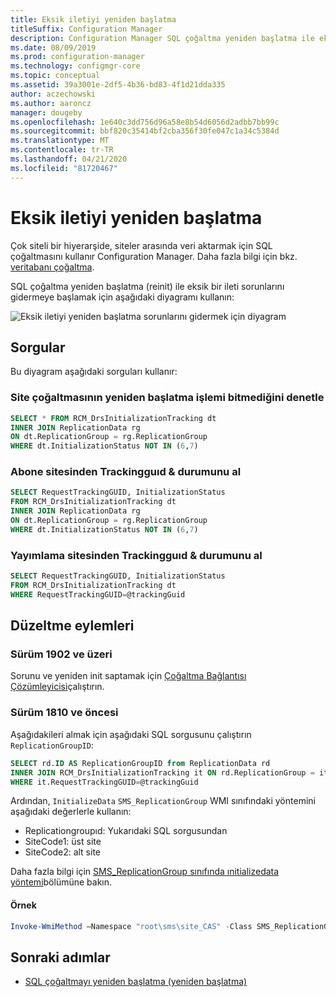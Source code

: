 ```yaml
---
title: Eksik iletiyi yeniden başlatma
titleSuffix: Configuration Manager
description: Configuration Manager SQL çoğaltma yeniden başlatma ile eksik bir ileti sorunlarını gidermeye başlamak için bu diyagramı kullanın
ms.date: 08/09/2019
ms.prod: configuration-manager
ms.technology: configmgr-core
ms.topic: conceptual
ms.assetid: 39a3001e-2df5-4b36-bd83-4f1d21dda335
author: aczechowski
ms.author: aaroncz
manager: dougeby
ms.openlocfilehash: 1e640c3dd756d96a58e8b54d6056d2adbb7bb99c
ms.sourcegitcommit: bbf820c35414bf2cba356f30fe047c1a34c5384d
ms.translationtype: MT
ms.contentlocale: tr-TR
ms.lasthandoff: 04/21/2020
ms.locfileid: "81720467"
---
```

# <a name="reinit-missing-message"></a>Eksik iletiyi yeniden başlatma

Çok siteli bir hiyerarşide, siteler arasında veri aktarmak için SQL çoğaltmasını kullanır Configuration Manager. Daha fazla bilgi için bkz. [veritabanı çoğaltma](../../../plan-design/hierarchy/database-replication.md).

SQL çoğaltma yeniden başlatma (reinit) ile eksik bir ileti sorunlarını gidermeye başlamak için aşağıdaki diyagramı kullanın:

![Eksik iletiyi yeniden başlatma sorunlarını gidermek için diyagram](media/reinit-missing-message.svg)

## <a name="queries"></a>Sorgular

Bu diyagram aşağıdaki sorguları kullanır:

### <a name="check-if-site-replication-hasnt-finished-reinit"></a>Site çoğaltmasının yeniden başlatma işlemi bitmediğini denetle

```sql
SELECT * FROM RCM_DrsInitializationTracking dt
INNER JOIN ReplicationData rg
ON dt.ReplicationGroup = rg.ReplicationGroup
WHERE dt.InitializationStatus NOT IN (6,7)
```

### <a name="get-the-trackingguid--status-from-subscriber-site"></a>Abone sitesinden Trackingguıd & durumunu al

```sql
SELECT RequestTrackingGUID, InitializationStatus
FROM RCM_DrsInitializationTracking dt
INNER JOIN ReplicationData rg
ON dt.ReplicationGroup = rg.ReplicationGroup
WHERE dt.InitializationStatus NOT IN (6,7)
```

### <a name="get-the-trackingguid--status-from-the-publishing-site"></a>Yayımlama sitesinden Trackingguıd & durumunu al

```sql
SELECT RequestTrackingGUID, InitializationStatus
FROM RCM_DrsInitializationTracking dt
WHERE RequestTrackingGUID=@trackingGuid
```

## <a name="remediation-actions"></a>Düzeltme eylemleri

### <a name="version-1902-and-later"></a>Sürüm 1902 ve üzeri

Sorunu ve yeniden init saptamak için [Çoğaltma Bağlantısı Çözümleyicisi](../monitor-replication.md#BKMK_RLA)çalıştırın.

### <a name="version-1810-and-earlier"></a>Sürüm 1810 ve öncesi

Aşağıdakileri almak için aşağıdaki SQL sorgusunu çalıştırın `ReplicationGroupID`:

```sql
SELECT rd.ID AS ReplicationGroupID from ReplicationData rd
INNER JOIN RCM_DrsInitializationTracking it ON rd.ReplicationGroup = it.ReplicationGroup
WHERE it.RequestTrackingGUID=@trackingGuid
```

Ardından, `InitializeData` `SMS_ReplicationGroup` WMI sınıfındaki yöntemini aşağıdaki değerlerle kullanın:

- Replicationgroupıd: Yukarıdaki SQL sorgusundan
- SiteCode1: üst site
- SiteCode2: alt site

Daha fazla bilgi için [SMS_ReplicationGroup sınıfında ınitializedata yöntemi](../../../../develop/reference/core/servers/configure/initializedata-method-in-class-sms_replicationgroup.md)bölümüne bakın.

#### <a name="example"></a>Örnek

```PowerShell
Invoke-WmiMethod –Namespace "root\sms\site_CAS" -Class SMS_ReplicationGroup –Name InitializeData -ArgumentList "20", "CAS", "PR1"
```

## <a name="next-steps"></a>Sonraki adımlar

- [SQL çoğaltmayı yeniden başlatma (yeniden başlatma)](sql-replication-reinit.md)

